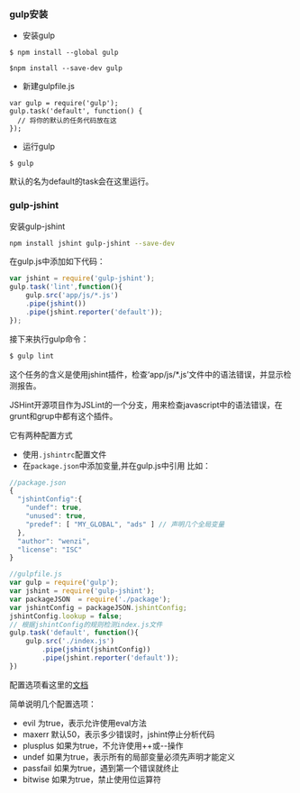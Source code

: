 ### gulp安装
* 安装gulp

`
$ npm install --global gulp
`

`
$npm install --save-dev gulp
`

* 新建gulpfile.js

```
var gulp = require('gulp');
gulp.task('default', function() {
  // 将你的默认的任务代码放在这
});
````

* 运行gulp

```
$ gulp
```

默认的名为default的task会在这里运行。

### gulp-jshint
安装gulp-jshint

```bash
npm install jshint gulp-jshint --save-dev
```
在gulp.js中添加如下代码：

```js
var jshint = require('gulp-jshint');
gulp.task('lint',function(){
    gulp.src('app/js/*.js')
    .pipe(jshint())
    .pipe(jshint.reporter('default'));
});
```
接下来执行gulp命令：

```bash
$ gulp lint
```
这个任务的含义是使用jshint插件，检查‘app/js/*.js’文件中的语法错误，并显示检测报告。

JSHint开源项目作为JSLint的一个分支，用来检查javascript中的语法错误，在grunt和grup中都有这个插件。

它有两种配置方式

* 使用`.jshintrc`配置文件
* 在`package.json`中添加变量,并在gulp.js中引用
比如：

```js
//package.json
{
  "jshintConfig":{
    "undef": true,
    "unused": true,
    "predef": [ "MY_GLOBAL", "ads" ] // 声明几个全局变量
  },
  "author": "wenzi",
  "license": "ISC"
}

//gulpfile.js
var gulp = require('gulp');
var jshint = require('gulp-jshint');
var packageJSON  = require('./package');
var jshintConfig = packageJSON.jshintConfig;
jshintConfig.lookup = false;
// 根据jshintConfig的规则检测index.js文件
gulp.task('default', function(){
    gulp.src('./index.js')
        .pipe(jshint(jshintConfig))
        .pipe(jshint.reporter('default'));
})
```
配置选项看这里的[文档](https://github.com/jshint/jshint/blob/master/examples/.jshintrc)

简单说明几个配置选项：

* evil 为true，表示允许使用eval方法
* maxerr 默认50，表示多少错误时，jshint停止分析代码
* plusplus 如果为true，不允许使用++或--操作
* undef 如果为true，表示所有的局部变量必须先声明才能定义
* passfail 如果为true，遇到第一个错误就终止
* bitwise 如果为true，禁止使用位运算符



